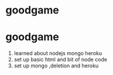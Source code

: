# goodgame
# goodgame
1. learned about nodejs mongo heroku
2. set up basic html and bit of node code
3. set up mongo ,deletion and heroku
